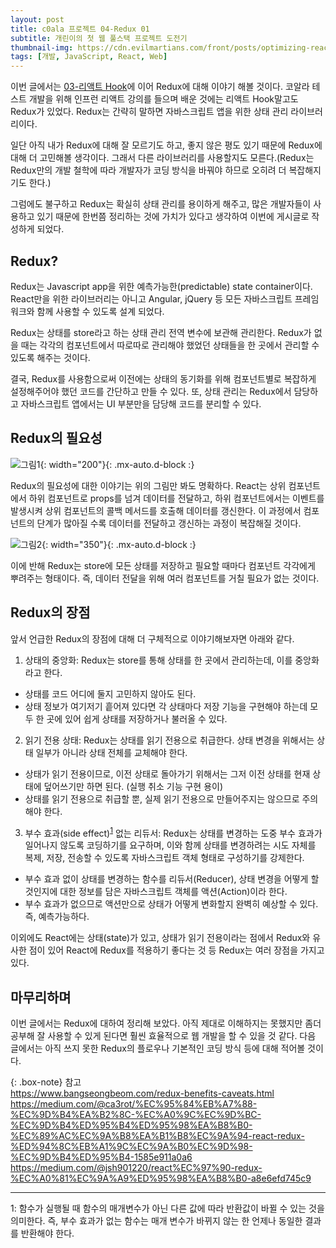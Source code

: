 ```yaml
---
layout: post
title: c0ala 프로젝트 04-Redux 01
subtitle: 개린이의 첫 웹 풀스택 프로젝트 도전기
thumbnail-img: https://cdn.evilmartians.com/front/posts/optimizing-react-virtual-dom-explained/cover-a1d5b40.png
tags: [개발, JavaScript, React, Web]
---
```


이번 글에서는 [03-리액트 Hook](https://scw3812.github.io/2021-02-24-c0ala-project-03/)에 이어 Redux에
대해 이야기 해볼 것이다. 코알라 테스트 개발을 위해 인프런 리액트 강의를 들으며 배운 것에는 리액트 Hook말고도 
Redux가 있었다. Redux는 간략히 말하면 자바스크립트 앱을 위한 상태 관리 라이브러리이다.

일단 아직 내가 Redux에 대해 잘 모르기도 하고, 좋지 않은 평도 있기 때문에 Redux에 대해 더 고민해볼 생각이다.
그래서 다른 라이브러리를 사용할지도 모른다.(Redux는 Redux만의 개발 철학에 따라 개발자가 코딩 방식을 바꿔야 
하므로 오히려 더 복잡해지기도 한다.)

그럼에도 불구하고 Redux는 확실히 상태 관리를 용이하게 해주고, 많은 개발자들이 사용하고 있기 때문에 한번쯤 정리하는
것에 가치가 있다고 생각하여 이번에 게시글로 작성하게 되었다.

## Redux?

Redux는 Javascript app을 위한 예측가능한(predictable) state container이다. React만을 위한 라이브러리는 아니고
Angular, jQuery 등 모든 자바스크립트 프레임워크와 함께 사용할 수 있도록 설계 되었다.

Redux는 상태를 store라고 하는 상태 관리 전역 변수에 보관해 관리한다. Redux가 없을 때는 각각의 컴포넌트에서 따로따로 
관리해야 했었던 상태들을 한 곳에서 관리할 수 있도록 해주는 것이다.

결국, Redux를 사용함으로써 이전에는 상태의 동기화를 위해 컴포넌트별로 복잡하게 설정해주어야 했던 코드를 간단하고 
만들 수 있다. 또, 상태 관리는 Redux에서 담당하고 자바스크립트 앱에서는 UI 부분만을 담당해 코드를 분리할 수 있다.

## Redux의 필요성

![그림1](https://user-images.githubusercontent.com/49465188/115312439-4a6c7200-a1ac-11eb-8bf6-5eb21cadb0a7.png){: width="200"}{: .mx-auto.d-block :}

Redux의 필요성에 대한 이야기는 위의 그림만 봐도 명확하다. React는 상위 컴포넌트에서 하위 컴포넌트로 props를 넘겨
데이터를 전달하고, 하위 컴포넌트에서는 이벤트를 발생시켜 상위 컴포넌트의 콜백 메서드를 호출해 데이터를 갱신한다.
이 과정에서 컴포넌트의 단계가 많아질 수록 데이터를 전달하고 갱신하는 과정이 복잡해질 것이다.

![그림2](https://user-images.githubusercontent.com/49465188/115312976-66244800-a1ad-11eb-9cf1-f0dcf1552140.png){: width="350"}{: .mx-auto.d-block :}

이에 반해 Redux는 store에 모든 상태를 저장하고 필요할 때마다 컴포넌트 각각에게 뿌려주는 형태이다. 즉, 데이터 전달을 위해
여러 컴포넌트를 거칠 필요가 없는 것이다.

## Redux의 장점

앞서 언급한 Redux의 장점에 대해 더 구체적으로 이야기해보자면 아래와 같다.

1. 상태의 중앙화: Redux는 store를 통해 상태를 한 곳에서 관리하는데, 이를 중앙화라고 한다.
  - 상태를 코드 어디에 둘지 고민하지 않아도 된다.
  - 상태 정보가 여기저기 흩어져 있다면 각 상태마다 저장 기능을 구현해야 하는데 모두 한 곳에 있어 쉽게 상태를
  저장하거나 불러올 수 있다.

2. 읽기 전용 상태: Redux는 상태를 읽기 전용으로 취급한다. 상태 변경을 위해서는 상태 일부가 아니라 상태 전체를 
교체해야 한다.
  - 상태가 읽기 전용이므로, 이전 상태로 돌아가기 위해서는 그저 이전 상태를 현재 상태에 덮어쓰기만 하면 된다.
  (실행 취소 기능 구현 용이)
  - 상태를 읽기 전용으로 취급할 뿐, 실제 읽기 전용으로 만들어주지는 않으므로 주의해야 한다.

3. 부수 효과(side effect)<sup>[1](#footnote_1)</sup> 없는 리듀서: Redux는 상태를 변경하는 도중 부수 효과가
일어나지 않도록 코딩하기를 요구하며, 이와 함께 상태를 변경하려는 시도 자체를 복제, 저장, 전송할 수 있도록 
자바스크립트 객체 형태로 구성하기를 강제한다. 
  - 부수 효과 없이 상태를 변경하는 함수를 리듀서(Reducer), 상태 변경을 어떻게 할 것인지에 대한 정보를 담은 
  자바스크립트 객체를 액션(Action)이라 한다.
  - 부수 효과가 없으므로 액션만으로 상태가 어떻게 변화할지 완벽히 예상할 수 있다. 즉, 예측가능하다.

이외에도 React에는 상태(state)가 있고, 상태가 읽기 전용이라는 점에서 Redux와 유사한 점이 있어 React에 Redux를 
적용하기 좋다는 것 등 Redux는 여러 장점을 가지고 있다.

## 마무리하며

이번 글에서는 Redux에 대하여 정리해 보았다. 아직 제대로 이해하지는 못했지만 좀더 공부해 잘 사용할 수 있게 된다면
훨씬 효율적으로 웹 개발을 할 수 있을 것 같다. 다음 글에서는 아직 쓰지 못한 Redux의 플로우나 기본적인 코딩 방식 등에
대해 적어볼 것이다.

{: .box-note} 참고  
https://www.bangseongbeom.com/redux-benefits-caveats.html
https://medium.com/@ca3rot/%EC%95%84%EB%A7%88-%EC%9D%B4%EA%B2%8C-%EC%A0%9C%EC%9D%BC-%EC%9D%B4%ED%95%B4%ED%95%98%EA%B8%B0-%EC%89%AC%EC%9A%B8%EA%B1%B8%EC%9A%94-react-redux-%ED%94%8C%EB%A1%9C%EC%9A%B0%EC%9D%98-%EC%9D%B4%ED%95%B4-1585e911a0a6
https://medium.com/@jsh901220/react%EC%97%90-redux-%EC%A0%81%EC%9A%A9%ED%95%98%EA%B8%B0-a8e6efd745c9

---
<a name="footnote_1">1</a>: 함수가 실행될 때 함수의 매개변수가 아닌 다른 값에 따라 반환값이 바뀔 수 있는 것을 의미한다. 
즉, 부수 효과가 없는 함수는 매개 변수가 바뀌지 않는 한 언제나 동일한 결과를 반환해야 한다.

